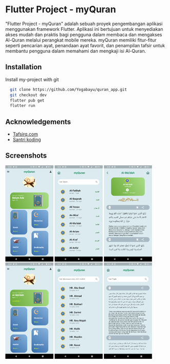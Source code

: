 # Flutter Project - myQuran

"Flutter Project - myQuran" adalah sebuah proyek pengembangan aplikasi menggunakan framework Flutter. Aplikasi ini bertujuan untuk menyediakan akses mudah dan praktis bagi pengguna dalam membaca dan mengakses Al-Quran melalui perangkat mobile mereka. myQuran memiliki fitur-fitur seperti pencarian ayat, penandaan ayat favorit, dan penampilan tafsir untuk membantu pengguna dalam memahami dan mengkaji isi Al-Quran.

## Installation

Install my-project with git

```bash
  git clone https://github.com/Yogabayu/quran_app.git
  git checkout dev
  flutter pub get
  flutter run
```

## Acknowledgements

- [Tafsirq.com](https://tafsirq.com/hadits)
- [Santri koding](https://santrikoding.com)

## Screenshots

<img src="https://github.com/Yogabayu/quran_app/blob/dev/flutter_01.png" width="150"> <img src="https://github.com/Yogabayu/quran_app/blob/dev/flutter_02.png" width="150"> <img src="https://github.com/Yogabayu/quran_app/blob/dev/flutter_03.png" width="150"> <img src="https://github.com/Yogabayu/quran_app/blob/dev/flutter_04.png" width="150"> <img src="https://github.com/Yogabayu/quran_app/blob/dev/flutter_05.png" width="150"> <img src="https://github.com/Yogabayu/quran_app/blob/dev/flutter_06.png" width="150">
